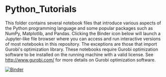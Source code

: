 # Python_Tutorials
This folder contains several notebook files that introduce various aspects of the Python programming language and some popular packages such as NumPy, Matplotlib, and Pandas. Clicking the Binder icon below will launch a Jupyter-like file browser where you can access and run interactive versions of most notebooks in this repository. The exceptions are those that import Gurobi's optimization library. These notebooks require Gurobi optimization software to be installed on  the running machine with a valid license. See http://www.gurobi.com/ for more details on Gurobi optimization software.

[![Binder](https://mybinder.org/badge_logo.svg)](https://mybinder.org/v2/gh/nkfreeman/Python_Tutorials/master)
